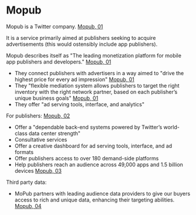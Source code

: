 # Mopub

Mopub is a Twitter company. [Mopub, 01](https://www.mopub.com)

It is a service primarily aimed at publishers seeking to acquire advertisements (this would ostensibly include app publishers).

Mopub describes itself as "The leading monetization platform for mobile app publishers and developers."  [Mopub, 01](https://www.mopub.com)  

* They connect publishers with advertisers in a way aimed to "drive the highest price for every ad impression" [Mopub, 01](https://www.mopub.com)
* They "flexible mediation system allows publishers to target the right inventory with the right network partner, based on each publisher’s unique business goals" [Mopub, 01](https://www.mopub.com)
* They offer "ad serving tools, interface, and analytics"

For publishers:  [Mopub, 02](https://www.mopub.com/publishers/overview)
* Offer a "dependable back-end systems powered by Twitter’s world-class data center strength"
* Consultative services
* Offer a creative dashboard for ad serving tools, interface, and ad formats
* Offer publishers access to over 180 demand-side platforms
* Help publishers reach an audience across 49,000 apps and 1.5 billion devices [Mopub, 03](https://www.mopub.com/dsp/overview)

Third party data:
* MoPub partners with leading audience data providers to give our buyers access to rich and unique data, enhancing their targeting abilities. [Mopub, 04](https://www.mopub.com/dsp/platform)









